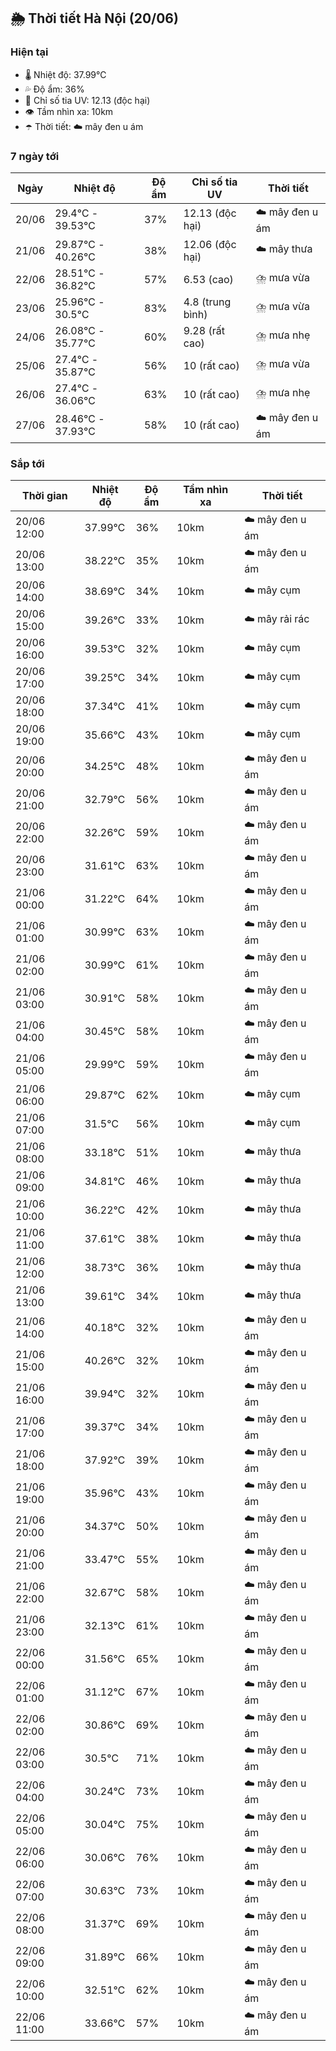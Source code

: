## 🌦️ Thời tiết Hà Nội (20/06)

### Hiện tại

- 🌡️ Nhiệt độ: 37.99℃
- 💦 Độ ẩm: 36%
- 🌟 Chỉ số tia UV: 12.13 (độc hại)
- 👁️ Tầm nhìn xa: 10km
- ☂️ Thời tiết: ☁️ mây đen u ám

### 7 ngày tới

| Ngày | Nhiệt độ | Độ ẩm | Chỉ số tia UV | Thời tiết |
| --- | --- | --- | --- | --- |
| 20/06 | 29.4℃ - 39.53℃ | 37% | 12.13 (độc hại) | ☁️ mây đen u ám |
| 21/06 | 29.87℃ - 40.26℃ | 38% | 12.06 (độc hại) | ☁️ mây thưa |
| 22/06 | 28.51℃ - 36.82℃ | 57% | 6.53 (cao) | ⛈️ mưa vừa |
| 23/06 | 25.96℃ - 30.5℃ | 83% | 4.8 (trung bình) | ⛈️ mưa vừa |
| 24/06 | 26.08℃ - 35.77℃ | 60% | 9.28 (rất cao) | ⛈️ mưa nhẹ |
| 25/06 | 27.4℃ - 35.87℃ | 56% | 10 (rất cao) | ⛈️ mưa vừa |
| 26/06 | 27.4℃ - 36.06℃ | 63% | 10 (rất cao) | ⛈️ mưa nhẹ |
| 27/06 | 28.46℃ - 37.93℃ | 58% | 10 (rất cao) | ☁️ mây đen u ám |

### Sắp tới

| Thời gian | Nhiệt độ | Độ ẩm | Tầm nhìn xa | Thời tiết |
| --- | --- | --- | --- | --- |
| 20/06 12:00 | 37.99℃ | 36% | 10km | ☁️ mây đen u ám |
| 20/06 13:00 | 38.22℃ | 35% | 10km | ☁️ mây đen u ám |
| 20/06 14:00 | 38.69℃ | 34% | 10km | ☁️ mây cụm |
| 20/06 15:00 | 39.26℃ | 33% | 10km | ☁️ mây rải rác |
| 20/06 16:00 | 39.53℃ | 32% | 10km | ☁️ mây cụm |
| 20/06 17:00 | 39.25℃ | 34% | 10km | ☁️ mây cụm |
| 20/06 18:00 | 37.34℃ | 41% | 10km | ☁️ mây cụm |
| 20/06 19:00 | 35.66℃ | 43% | 10km | ☁️ mây cụm |
| 20/06 20:00 | 34.25℃ | 48% | 10km | ☁️ mây đen u ám |
| 20/06 21:00 | 32.79℃ | 56% | 10km | ☁️ mây đen u ám |
| 20/06 22:00 | 32.26℃ | 59% | 10km | ☁️ mây đen u ám |
| 20/06 23:00 | 31.61℃ | 63% | 10km | ☁️ mây đen u ám |
| 21/06 00:00 | 31.22℃ | 64% | 10km | ☁️ mây đen u ám |
| 21/06 01:00 | 30.99℃ | 63% | 10km | ☁️ mây đen u ám |
| 21/06 02:00 | 30.99℃ | 61% | 10km | ☁️ mây đen u ám |
| 21/06 03:00 | 30.91℃ | 58% | 10km | ☁️ mây đen u ám |
| 21/06 04:00 | 30.45℃ | 58% | 10km | ☁️ mây đen u ám |
| 21/06 05:00 | 29.99℃ | 59% | 10km | ☁️ mây đen u ám |
| 21/06 06:00 | 29.87℃ | 62% | 10km | ☁️ mây cụm |
| 21/06 07:00 | 31.5℃ | 56% | 10km | ☁️ mây cụm |
| 21/06 08:00 | 33.18℃ | 51% | 10km | ☁️ mây thưa |
| 21/06 09:00 | 34.81℃ | 46% | 10km | ☁️ mây thưa |
| 21/06 10:00 | 36.22℃ | 42% | 10km | ☁️ mây thưa |
| 21/06 11:00 | 37.61℃ | 38% | 10km | ☁️ mây thưa |
| 21/06 12:00 | 38.73℃ | 36% | 10km | ☁️ mây thưa |
| 21/06 13:00 | 39.61℃ | 34% | 10km | ☁️ mây thưa |
| 21/06 14:00 | 40.18℃ | 32% | 10km | ☁️ mây đen u ám |
| 21/06 15:00 | 40.26℃ | 32% | 10km | ☁️ mây đen u ám |
| 21/06 16:00 | 39.94℃ | 32% | 10km | ☁️ mây đen u ám |
| 21/06 17:00 | 39.37℃ | 34% | 10km | ☁️ mây đen u ám |
| 21/06 18:00 | 37.92℃ | 39% | 10km | ☁️ mây đen u ám |
| 21/06 19:00 | 35.96℃ | 43% | 10km | ☁️ mây đen u ám |
| 21/06 20:00 | 34.37℃ | 50% | 10km | ☁️ mây đen u ám |
| 21/06 21:00 | 33.47℃ | 55% | 10km | ☁️ mây đen u ám |
| 21/06 22:00 | 32.67℃ | 58% | 10km | ☁️ mây đen u ám |
| 21/06 23:00 | 32.13℃ | 61% | 10km | ☁️ mây đen u ám |
| 22/06 00:00 | 31.56℃ | 65% | 10km | ☁️ mây đen u ám |
| 22/06 01:00 | 31.12℃ | 67% | 10km | ☁️ mây đen u ám |
| 22/06 02:00 | 30.86℃ | 69% | 10km | ☁️ mây đen u ám |
| 22/06 03:00 | 30.5℃ | 71% | 10km | ☁️ mây đen u ám |
| 22/06 04:00 | 30.24℃ | 73% | 10km | ☁️ mây đen u ám |
| 22/06 05:00 | 30.04℃ | 75% | 10km | ☁️ mây đen u ám |
| 22/06 06:00 | 30.06℃ | 76% | 10km | ☁️ mây đen u ám |
| 22/06 07:00 | 30.63℃ | 73% | 10km | ☁️ mây đen u ám |
| 22/06 08:00 | 31.37℃ | 69% | 10km | ☁️ mây đen u ám |
| 22/06 09:00 | 31.89℃ | 66% | 10km | ☁️ mây đen u ám |
| 22/06 10:00 | 32.51℃ | 62% | 10km | ☁️ mây đen u ám |
| 22/06 11:00 | 33.66℃ | 57% | 10km | ☁️ mây đen u ám |
